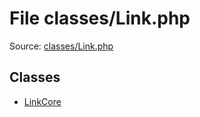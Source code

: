File classes/Link.php
=========

Source: [classes/Link.php](https://github.com/PrestaShop/PrestaShop/blob/1.6.0.14/classes/Link.php)


Classes
-------

* [LinkCore](class.LinkCore.md)

